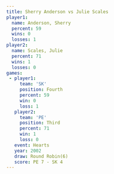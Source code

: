 ```yaml
---
title: Sherry Anderson vs Julie Scales
player1:                
  name: Anderson, Sherry
  percent: 59           
  wins: 0               
  losses: 1             
player2:                
  name: Scales, Julie   
  percent: 71           
  wins: 1               
  losses: 0             
games:
 - player1:          
     team: 'SK'      
     position: Fourth
     percent: 59     
     win: 0          
     loss: 1         
   player2:         
     team: 'PE'     
     position: Third
     percent: 71    
     win: 1         
     loss: 0        
   event: Hearts       
   year: 2002          
   draw: Round Robin(6)
   score: PE 7 - SK 4  
---
```

